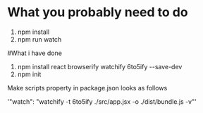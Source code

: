 # What you probably need to do
1. npm install
2. npm run watch

#What i have done
1. npm install react browserify watchify 6to5ify --save-dev
2. npm init

Make scripts property in package.json  looks as follows

'"watch": "watchify -t 6to5ify ./src/app.jsx -o ./dist/bundle.js -v"'



